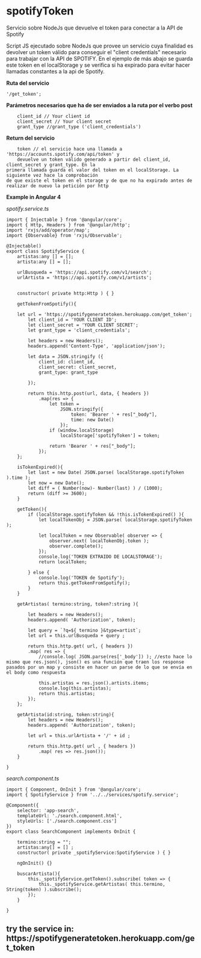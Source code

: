 # spotifyToken
Servicio sobre NodeJs que devuelve el token para conectar a la API de Spotify

Script JS ejecutado sobre NodeJs que provee un servicio cuya finalidad es devolver un token válido 
para conseguir el "client credentials" necesario para trabajar con la API de SPOTIFY.
En el ejemplo de más abajo se guarda este token en el localStorage y se verifica si ha expirado
para evitar hacer llamadas constantes a la api de Spotify.

<b>Ruta del servicio </b>  

    '/get_token';

<b>Parámetros necesarios que ha de ser enviados a la ruta por el verbo post</b>

        client_id // Your client id
        client_secret // Your client secret
        grant_type //grant_type ('client_credentials')

<b>Return del servicio</b>

        token // el servicio hace una llamada a 'https://accounts.spotify.com/api/token' y
        devuelve un token válido generado a partir del client_id, client_secret y grant_type. En la
	primera llamada guarda el valor del token en el localStorage. La siguiente vez hace la comprobación
	de que existe el token en el storage y de que no ha expirado antes de realizar de nuevo la petición por http


<b>Example in Angular 4</b>

*spotify.service.ts*
```
import { Injectable } from '@angular/core';
import { Http, Headers } from '@angular/http';
import 'rxjs/add/operator/map';
import {Observable} from 'rxjs/Observable';

@Injectable()
export class SpotifyService {
    artistas:any [] = [];
    artista:any [] = [];

    urlBusqueda = 'https://api.spotify.com/v1/search';
    urlArtista = 'https://api.spotify.com/v1/artists';


    constructor( private http:Http ) { }

    getTokenFromSpotify(){

	let url = 'https://spotifygeneratetoken.herokuapp.com/get_token';
        let client_id = 'YOUR CLIENT ID';
        let client_secret = 'YOUR CLIENT SECRET';
        let grant_type = 'client_credentials';

        let headers = new Headers();
		headers.append('Content-Type', 'application/json');

        let data = JSON.stringify ({
            client_id: client_id,
            client_secret: client_secret,
            grant_type: grant_type

        });

        return this.http.post(url, data, { headers })
            .map(res => {
                let token =
                    JSON.stringify({
                        token: 'Bearer ' + res["_body"],
                        time: new Date()
                    });
                if (window.localStorage)
                    localStorage['spotifyToken'] = token;

                return 'Bearer ' + res["_body"];
            });
    };

    isTokenExpired(){
        let last = new Date( JSON.parse( localStorage.spotifyToken ).time );
        let now = new Date();
        let diff = ( Number(now)- Number(last) ) / (1000);
        return (diff >= 3600);
    }

    getToken(){
        if (localStorage.spotifyToken && !this.isTokenExpired() ){
            let localTokenObj = JSON.parse( localStorage.spotifyToken );

            let localToken = new Observable( observer => {
                observer.next( localTokenObj.token );
                observer.complete();
            });
            console.log('TOKEN EXTRAIDO DE LOCALSTORAGE');
            return localToken;

        } else {
            console.log('TOKEN de Spotify');
            return this.getTokenFromSpotify();
        }
    }

    getArtistas( termino:string, token?:string ){

        let headers = new Headers();
        headers.append( 'Authorization', token);

        let query = `?q=${ termino }&type=artist`;
        let url = this.urlBusqueda + query ;

        return this.http.get( url, { headers })
        .map( res => {
            //console.log( JSON.parse(res['_body']) ); //esto hace lo mismo que res.json(), json() es una función que traen los response pasados por un map y consiste en hacer un parse de lo que se envía en el body como respuesta

            this.artistas = res.json().artists.items;
			console.log(this.artistas);
            return this.artistas;
        });
    };

    getArtista(id:string, token:string){
        let headers = new Headers();
        headers.append( 'Authorization', token);

        let url = this.urlArtista + '/' + id ;

        return this.http.get( url , { headers })
            .map( res => res.json());
    }

}

```
*search.component.ts*
```
import { Component, OnInit } from '@angular/core';
import { SpotifyService } from '../../services/spotify.service';

@Component({
    selector: 'app-search',
    templateUrl: './search.component.html',
    styleUrls: ['./search.component.css']
})
export class SearchComponent implements OnInit {

    termino:string = "";
    artistas:any[] = [] ;
    constructor( private _spotifyService:SpotifyService ) { }

    ngOnInit() {}

    buscarArtista(){
		this._spotifyService.getToken().subscribe( token => {
            this._spotifyService.getArtistas( this.termino, String(token) ).subscribe();
        });
    }

}
```
<h2>try the service in: https://spotifygeneratetoken.herokuapp.com/get_token</2>
